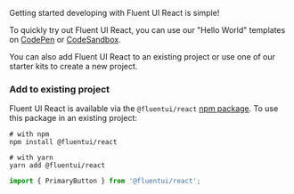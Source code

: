 Getting started developing with Fluent UI React is simple!

To quickly try out Fluent UI React, you can use our "Hello World" templates on [CodePen](https://aka.ms/fluentuipen) or [CodeSandbox](https://aka.ms/fluentuisandbox).

You can also add Fluent UI React to an existing project or use one of our starter kits to create a new project.

### Add to existing project

Fluent UI React is available via the `@fluentui/react` [npm package](https://www.npmjs.com/package/@fluentui/react). To use this package in an existing project:

```shell
# with npm
npm install @fluentui/react

# with yarn
yarn add @fluentui/react
```

```jsx
import { PrimaryButton } from '@fluentui/react';
```
